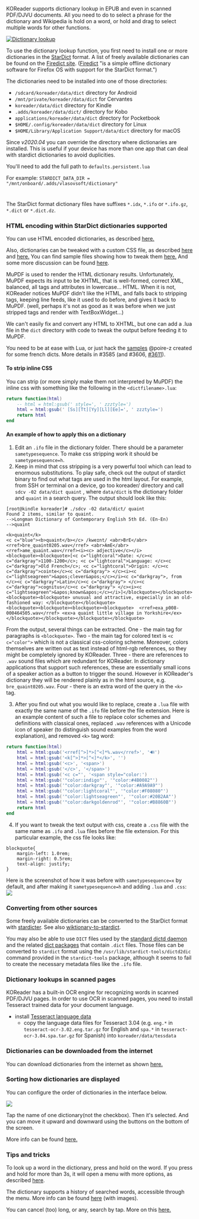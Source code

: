 KOReader supports dictionary lookup in EPUB and even in scanned PDF/DJVU documents.
All you need to do to select a phrase for the dictionary and Wikipedia is hold on a word, or hold and drag to select multiple words for other functions.

[![Dictionary lookup](https://github.com/koreader/koreader/wiki/screenshots/dictionary_lookup.png)](https://github.com/koreader/koreader/wiki/screenshots/dictionary_lookup.png)

To use the dictionary lookup function, you first need to install one or more dictionaries in the [StarDict](https://en.wikipedia.org/wiki/StarDict) format. A list of freely available dictionaries can be found on the [Firedict site](https://tuxor1337.frama.io/firedict/dictionaries.html). ([Firedict](https://tuxor1337.github.io/firedict/) "is a simple offline dictionary software for Firefox OS with support for the StarDict format.")

The dictionaries need to be installed into one of those directories:
  * `/sdcard/koreader/data/dict` directory for Android
  * `/mnt/private/koreader/data/dict` for Cervantes
  * `koreader/data/dict` directory for Kindle
  * `.adds/koreader/data/dict/` directory for Kobo
  * `applications/koreader/data/dict` directory for Pocketbook
  * `$HOME/.config/koreader/data/dict` directory for Linux
  * `$HOME/Library/Application Support/data/dict` directory for macOS

Since *v2020.04* you can override the directory where dictionaries are installed. This is useful if your device has more than one app that can deal with stardict dictionaries to avoid duplicities.

You'll need to add the full path to `defaults.persistent.lua`

For example:
`STARDICT_DATA_DIR = "/mnt/onboard/.adds/vlasovsoft/dictionary"`

# 

The StarDict format dictionary files have suffixes `*.idx`, `*.ifo` or `*.ifo.gz`, `*.dict` or `*.dict.dz`.

### HTML encoding within StarDict dictionaries supported

You can use HTML encoded dictionaries, as described [here.](https://github.com/koreader/koreader/pull/3573)

Also, dictionaries can be tweaked with a custom CSS file, as described [here](https://github.com/koreader/koreader/pull/3585) and [here.](https://github.com/koreader/koreader/pull/3573#issuecomment-355848649) You can find sample files showing how to tweak them [here.](https://github.com/koreader/koreader/pull/3585#issuecomment-361203757) And some more discussion can be found [here](https://github.com/koreader/koreader/issues/3606).

MuPDF is used to render the HTML dictionary results. Unfortunately, MuPDF expects its input to be XHTML, that is well-formed, correct XML, balanced, all tags and attributes in lowercase... HTML.
When it is not, KOReader notices MuPDF didn't like the HTML, and falls back to stripping tags, keeping line feeds, like it used to do before, and gives it back to MuPDF. (well, perhaps it's not as good as it was before when we just stripped tags and render with TextBoxWidget...)

We can't easily fix and convert any HTML to XHTML, but one can add a .lua file in the `dict` directory with code to tweak the output before feeding it to MuPDF.

You need to be at ease with Lua, or just hack the [samples](https://github.com/koreader/koreader/pull/3585#issuecomment-361203757) @poire-z created for some french dicts. More details in #3585 (and  #3606, [#3611](https://github.com/koreader/koreader/issues/3611#issuecomment-361557060)).

#### To strip inline CSS
You can strip (or more simply make them not interpreted by MuPDF) the inline css with something like the following in the `<dictfilename>.lua`:
```lua
return function(html)
    -- html = html:gsub(' style=', ' zzztyle=')
    html = html:gsub(' [Ss][Tt][Yy][Ll][Ee]=', ' zzztyle=')
    return html
end
```
#### An example of how to apply this on a dictionary
1) Edit an `.ifo` file in the dictionary folder. There should be a parameter `sametypesequence`. To make css stripping work it should be `sametypesequence=h`.
2) Keep in mind that css stripping is a very powerful tool which can lead to enormous substitutions. To play safe, check out the output of stardict binary to find out what tags are used in the html layout. For example, from SSH or terminal on a device, go too koreader/ directory and call `sdcv -02 data/dict quaint` , where `data/dict` is the dictionary folder and `quaint` in a search query. The output should look like this:
```
[root@kindle koreader]# ./sdcv -02 data/dict/ quaint
Found 2 items, similar to quaint.
-->Longman Dictionary of Contemporary English 5th Ed. (En-En)
-->quaint

<k>quaint</k>
<c c="blue"><b>quaint</b></c> /kweɪnt/ <abr>BrE</abr> <rref>bre_quaint0205.wav</rref> <abr>AmE</abr> <rref>ame_quaint.wav</rref><i><c> adjective</c></i>
<blockquote><blockquote>[<c c="lightcoral">Date: </c><c c="darkgray">1100-1200</c>; <c c="lightcoral">Language: </c><c c="darkgray">Old French</c>; <c c="lightcoral">Origin: </c><c c="darkgray">cointe</c><c c="darkgray"> </c><i><c c="lightseagreen">&apos;clever&apos;</c></i><c c="darkgray">, from </c><c c="darkgray">Latin</c><c c="darkgray"> </c><c c="darkgray">cognitus</c><c c="darkgray"> </c><i><c c="lightseagreen">&apos;known&apos;</c></i>]</blockquote></blockquote>
<blockquote><blockquote> unusual and attractive, especially in an old-fashioned way: </blockquote></blockquote>
<blockquote><blockquote><blockquote><blockquote>  <rref>exa_p008-000464505.wav</rref> <ex>a quaint little village in Yorkshire</ex></blockquote></blockquote></blockquote></blockquote>
```
From the output, several things can be extracted. One - the main tag for paragraphs is `<blockquote>`. Two - the main tag for colored text is `<c c="color">` which is not a classical css-coloring scheme. Moreover, colors themselves are written out as text instead of html-rgb references, so they might be completely ignored by KOReader. Three - there are references to `.wav` sound files which are redundant for KOReader. In dictionary applications that support such references, these are essentially small icons of a speaker action as a button to trigger the sound. However in KOReader's dictionary they will be rendered plainly as in the html source, e.g. `bre_quaint0205.wav`. Four - there is an extra word of the query in the `<k>` tag.

3) After you find out what you would like to replace, create a `.lua` file with exactly the same name of the `.ifo` file before the file extension. Here is an example content of such a file to replace color schemes and definitions with classical ones, replaced `.wav` references with a Unicode icon of speaker (to distinguish sound examples from the word explanation), and removed `<k>` tag word:
```lua
return function(html)
    html = html:gsub('<rref[^>]*>[^<]*%.wav</rref>', '🔊')
    html = html:gsub('<k[^>]*>[^<]*</k>', '')
    html = html:gsub('<c>', '<span>')
    html = html:gsub('</c>', '</span>')
    html = html:gsub('<c c="', '<span style="color:')
    html = html:gsub('"color:indigo"', '"color:#4B0082"')
    html = html:gsub('"color:darkgray"', '"color:#A9A9A9"')
    html = html:gsub('"color:lightcoral"', '"color:#F08080"')
    html = html:gsub('"color:lightseagreen"', '"color:#20B2AA"')
    html = html:gsub('"color:darkgoldenrod"', '"color:#B8860B"')    
    return html
end
```
4) If you want to tweak the text output with css, create a `.css` file with the same name as `.ifo` and `.lua` files before the file extension. For this particular example, the css file looks like:
```
blockquote{
    margin-left: 1.0rem;
    margin-right: 0.5rem;
    text-align: justify;
}
```
Here is the screenshot of how it was before with `sametypesequence=x` by default, and after making it `sametypesequence=h` and adding `.lua` and `.css`:
![](https://i.imgur.com/0PViowR.png)

### Converting from other sources

Some freely available dictionaries can be converted to the StarDict format with [stardicter](https://blog.cihar.com/archives/2017/01/27/stardicter-011/). See also [wiktionary-to-stardict](https://gitlab.com/artefact2/wiktionary-to-stardict).

You may also be able to use `DICT` files used by the [standard dictd daemon](https://manpages.debian.org/dictd) and the related [dict packages](https://packages.debian.org/search?keywords=dict-) that contain `.dict` files. Those files can be converted to `stardict` format using the `/usr/lib/stardict-tools/dictd2dic` command provided in the `stardict-tools` package, although it seems to fail to create the necessary metadata files like the `.ifo` file.

### Dictionary lookups in scanned pages

KOReader has a built-in OCR engine for recognizing words in scanned PDF/DJVU pages. In order to use OCR in scanned pages, you need to install Tesseract trained data for your document language.

* install [Tesseract language data](https://github.com/tesseract-ocr/tessdoc/blob/a28acb1ca0b89942ed3e4fbd6601b942e9234c54/Data-Files.md#data-files-for-version-304305)
    * copy the language data files for Tesseract 3.04 (e.g. `eng.*` in `tesseract-ocr-3.02.eng.tar.gz` for English and `spa.*` in `tesseract-ocr-3.04.spa.tar.gz` for Spanish) into `koreader/data/tessdata`


### Dictionaries can be downloaded from the internet

You can download dictionaries from the internet as shown [here.](https://github.com/koreader/koreader/wiki/Dictionary-download)

### Sorting how dictionaries are displayed

You can configure the order of dictionaries in the interface below.

![](https://user-images.githubusercontent.com/9250103/95028137-68560780-069e-11eb-8127-15a81499c64e.png)

Tap the name of one dictionary(not the checkbox). Then it's selected. And you can move it upward and downward using the buttons on the bottom of the screen.

More info can be found [here.](https://github.com/koreader/koreader/pull/6751)

### Tips and tricks

To look up a word in the dictionary, press and hold on the word. If you press and hold for more than 3s, it will open a menu with more options, as described [here](https://github.com/koreader/koreader/pull/3199).

The dictionary supports a history of searched words, accessible through the menu. More info can be found [here](https://github.com/koreader/koreader/pull/3161) (with images).

You can cancel (too) long, or any, search by tap. More on this [here.](https://github.com/koreader/koreader/pull/3228)